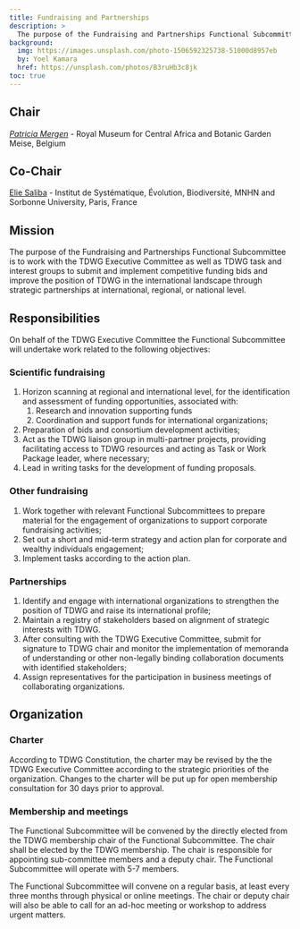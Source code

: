 ```yaml
---
title: Fundraising and Partnerships
description: >
  The purpose of the Fundraising and Partnerships Functional Subcommittee is to work together with the TDWG Executive Committee as well as TDWG task and interest groups to submit and implement competitive funding bids and improve the position of TDWG in the international landscape through strategic partnerships at international, regional, or national level.
background:
  img: https://images.unsplash.com/photo-1506592325738-51000d8957eb
  by: Yoel Kamara
  href: https://unsplash.com/photos/B3ruHb3c8jk
toc: true
---
```


## Chair

[_Patricia Mergen_](mailto:mergen.patricia@gmail.com) - Royal Museum for Central Africa and Botanic Garden Meise, Belgium

## Co-Chair

[Elie Saliba](mailto:elie.saliba@mnhn.fr) - Institut de Systématique, Évolution, Biodiversité, MNHN and Sorbonne University, Paris, France

## Mission

The purpose of the Fundraising and Partnerships Functional Subcommittee is to work with the TDWG Executive Committee as well as TDWG task and interest groups to submit and implement competitive funding bids and improve the position of TDWG in the international landscape through strategic partnerships at international, regional, or national level.

## Responsibilities

On behalf of the TDWG Executive Committee the Functional Subcommittee will undertake work related to the following objectives:

### Scientific fundraising

1. Horizon scanning at regional and international level, for the identification and assessment of funding opportunities, associated with:
    1. Research and innovation supporting funds
    1. Coordination and support funds for international organizations;
1. Preparation of bids and consortium development activities;
1. Act as the TDWG liaison group in multi-partner projects, providing facilitating access to TDWG resources and acting as Task or Work Package leader, where necessary;
1. Lead in writing tasks for the development of funding proposals.

### Other fundraising

1. Work together with relevant Functional Subcommittees to prepare material for the engagement of organizations to support corporate fundraising activities;
1. Set out a short and mid-term strategy and action plan for corporate and wealthy individuals engagement;
1. Implement tasks according to the action plan.

### Partnerships

1. Identify and engage with international organizations to strengthen the position of TDWG and raise its international profile;
1. Maintain a registry of stakeholders based on alignment of strategic interests with TDWG.
1. After consulting with the TDWG Executive Committee, submit for signature to TDWG chair and monitor the implementation of memoranda of understanding or other non-legally binding collaboration documents with identified stakeholders;
1. Assign representatives for the participation in business meetings of collaborating organizations.

## Organization

### Charter

According to TDWG Constitution, the charter may be revised by the the TDWG Executive Committee according to the strategic priorities of the organization. Changes to the charter will be put up for open membership consultation for 30 days prior to approval.

### Membership and meetings

The Functional Subcommittee will be convened by the directly elected from the TDWG membership chair of the Functional Subcommittee. The chair shall be elected by the TDWG membership. The chair is responsible for appointing sub-committee members and a deputy chair. The Functional Subcommittee will operate with 5-7 members.

The Functional Subcommittee will convene on a regular basis, at least every three months through physical or online meetings. The chair or deputy chair will also be able to call for an ad-hoc meeting or workshop to address urgent matters.
